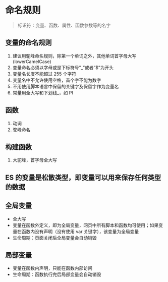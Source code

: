 # 命名规则

> 标识符：变量、函数、属性、函数参数等的名字

## 变量的命名规则

1. 建议用驼峰命名规则，除第一个单词之外，其他单词首字母大写(lowerCamelCase)
2. 变量命名必须以字母或是下标符号”\_”或者”\$”为开头
3. 变量名长度不能超过 255 个字符
4. 变量名中不允许使用空格，首个字不能为数字
5. 不用使用脚本语言中保留的关键字及保留字作为变量名
6. 常量用全大写和下划线\_，如 PI

## 函数

1. 动词
2. 驼峰命名

## 构建函数

1. 大驼峰，首字母全大写

## ES 的变量是松散类型，即变量可以用来保存任何类型的数据

## 全局变量

- 全大写
- 变量在函数外定义，即为全局变量，网页中所有脚本和函数均可使用；如果变量在函数内没有声明（没有使用 var 关键字），该变量为全局变量
- 生命周期：页面关闭后全局变量会自动销毁

## 局部变量

- 变量在函数内声明，只能在函数内部访问
- 生命周期：函数执行完后局部变量会自动销毁
